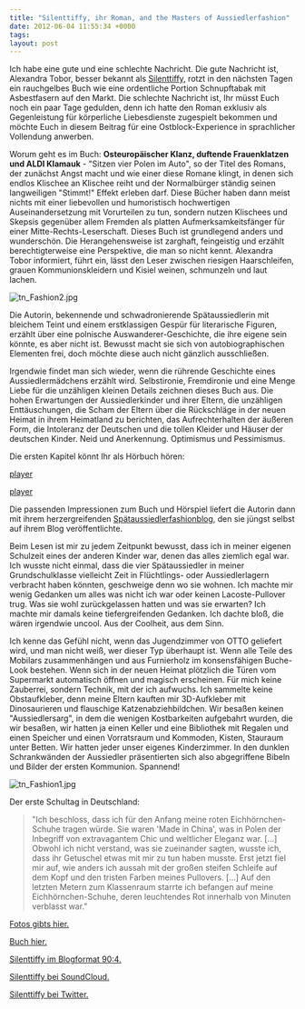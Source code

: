 ```yaml
---
title: "Silenttiffy, ihr Roman, and the Masters of Aussiedlerfashion"
date: 2012-06-04 11:55:34 +0000
tags: 
layout: post
---
```

Ich habe eine gute und eine schlechte Nachricht. Die gute Nachricht ist, Alexandra Tobor, besser bekannt als [Silenttiffy](https://twitter.com/#!/silenttiffy), rotzt in den nächsten Tagen ein rauchgelbes Buch wie eine ordentliche Portion Schnupftabak mit Asbestfasern auf den Markt. Die schlechte Nachricht ist, Ihr müsst Euch noch ein paar Tage gedulden, denn ich hatte den Roman exklusiv als Gegenleistung für körperliche Liebesdienste zugespielt bekommen und möchte Euch in diesem Beitrag für eine Ostblock-Experience in sprachlicher Vollendung anwerben.

Worum geht es im Buch: **Osteuropäischer Klanz, duftende Frauenklatzen und ALDI Klamauk** - "Sitzen vier Polen im Auto", so der Titel des Romans, der zunächst Angst macht und wie einer diese Romane klingt, in denen sich endlos Klischee an Klischee reiht und der Normalbürger ständig seinen langweiligen "Stimmt!" Effekt erleben darf. Diese Bücher haben dann meist nichts mit einer liebevollen und humoristisch hochwertigen Auseinandersetzung mit Vorurteilen zu tun, sondern nutzen Klischees und Skepsis gegenüber allem Fremden als platten Aufmerksamkeitsfänger für einer Mitte-Rechts-Leserschaft. Dieses Buch ist grundlegend anders und wunderschön. Die Herangehensweise ist zarghaft, feingeistig und erzählt berechtigterweise eine Perspektive, die man so nicht kennt. Alexandra Tobor informiert, führt ein, lässt den Leser zwischen riesigen Haarschleifen, grauen Kommunionskleidern und Kisiel weinen, schmunzeln und laut lachen. 

<img src="/content/images/tn_Fashion2.jpg" alt="tn_Fashion2.jpg" />  

Die Autorin, bekennende und schwadronierende Spätaussiedlerin mit bleichem Teint und einem erstklassigen Gespür für literarische Figuren, erzählt über eine polnische Auswanderer-Geschichte, die ihre eigene sein könnte, es aber nicht ist. Bewusst macht sie sich von autobiographischen Elementen frei, doch möchte diese auch nicht gänzlich ausschließen. 

Irgendwie findet man sich wieder, wenn die rührende Geschichte eines Aussiedlermädchens erzählt wird. Selbstironie, Fremdironie und eine Menge Liebe für die unzähligen kleinen Details zeichnen dieses Buch aus. Die hohen Erwartungen der Aussiedlerkinder und ihrer Eltern, die unzähligen Enttäuschungen, die Scham der Eltern über die Rückschläge in der neuen Heimat in ihrem Heimatland zu berichten, das Aufrechterhalten der äußeren Form, die Intoleranz der Deutschen und die tollen Kleider und Häuser der deutschen Kinder. Neid und Anerkennung. Optimismus und Pessimismus.

Die ersten Kapitel könnt Ihr als Hörbuch hören:

<script src="/javascripts/jquery.js"></script><script src="/javascripts/widget.js"></script>
<a class="widget" href="https://soundcloud.com/rosereule/kapitel-1-das-goldene-buch">player</a></p>

<a class="widget" href="https://soundcloud.com/rosereule/kapitel-2-der-schatz-in-der">player</a></p>

Die passenden Impressionen zum Buch und Hörspiel liefert die Autorin dann mit ihrem herzergreifenden [Spätaussiedlerfashionblog](http://silenttiffy.de/2012/05/spataussiedler-fashion-blog/), den sie jüngst selbst auf ihrem Blog veröffentlichte.

Beim Lesen ist mir zu jedem Zeitpunkt bewusst, dass ich in meiner eigenen Schulzeit eines der anderen Kinder war, denen das alles ziemlich egal war. Ich wusste nicht einmal, dass die vier Spätaussiedler in meiner Grundschulklasse vielleicht Zeit in Flüchtlings- oder Aussiedlerlagern verbracht haben könnten, geschweige denn wo sie wohnen. Ich machte mir wenig Gedanken um alles was nicht ich war oder keinen Lacoste-Pullover trug. Was sie wohl zurückgelassen hatten und was sie erwarten? Ich machte mir damals keine tiefergreifenden Gedanken. Ich dachte bloß, die wären irgendwie uncool. Aus der Coolheit, aus dem Sinn. 

Ich kenne das Gefühl nicht, wenn das Jugendzimmer von OTTO geliefert wird, und man nicht weiß, wer dieser Typ überhaupt ist. Wenn alle Teile des Mobilars zusammenhängen und aus Furnierholz im konsensfähigen Buche-Look bestehen. Wenn sich in der neuen Heimat plötzlich die Türen vom Supermarkt automatisch öffnen und magisch erscheinen. Für mich keine Zauberrei, sondern Technik, mit der ich aufwuchs. Ich sammelte keine Obstaufkleber, denn meine Eltern kauften mir 3D-Aufkleber mit Dinosaurieren und flauschige Katzenabziehbildchen. Wir besaßen keinen "Aussiedlersarg", in dem die wenigen Kostbarkeiten aufgebahrt wurden, die wir besaßen, wir hatten ja einen Keller und eine Bibliothek mit Regalen und einen Speicher und einen Vorratsraum und Kommoden, Kisten, Stauraum unter Betten. Wir hatten jeder unser eigenes Kinderzimmer. In den dunklen Schrankwänden der Aussiedler präsentierten sich also abgegriffene Bibeln und Bilder der ersten Kommunion. Spannend!

<img src="/content/images/tn_Fashion1.jpg" alt="tn_Fashion1.jpg" />
  
Der erste Schultag in Deutschland:

> "Ich beschloss, dass ich für den Anfang meine roten Eichhörnchen-Schuhe tragen würde. Sie waren 'Made in China', was in Polen der Inbegriff von extravagantem Chic und weltlicher Eleganz war. [...]
> Obwohl ich nicht verstand, was sie zueinander sagten, wusste ich, dass ihr Getuschel etwas mit mir zu tun haben musste. Erst jetzt fiel mir auf, wie anders ich aussah mit der großen steifen Schleife auf dem Kopf und den tristen Farben meines Pullovers. [...] Auf den letzten Metern zum Klassenraum starrte ich befangen auf meine Eichhörnchen-Schuhe, deren leuchtendes Rot innerhalb von Minuten verblasst war."

[Fotos gibts hier.](http://silenttiffy.de/2012/05/spataussiedler-fashion-blog/)

[Buch hier.](http://www.amazon.de/gp/product/3548283748/ref=as_li_tf_tl?ie=UTF8&tag=silenttiffy-21&link_code=as3&camp=2514&creative=9386&creativeASIN=3548283748)

[Silenttiffy im Blogformat 90:4.](http://silenttiffy.de/)

[Silenttiffy bei SoundCloud.](https://soundcloud.com/rosereule)

[Silenttiffy bei Twitter.](https://twitter.com/#!/silenttiffy)
